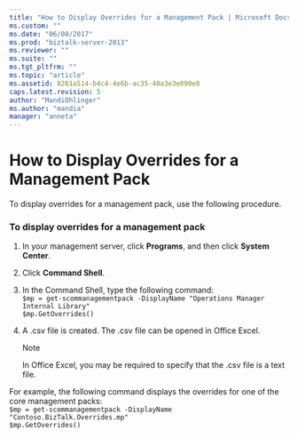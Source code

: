```yaml
---
title: "How to Display Overrides for a Management Pack | Microsoft Docs"
ms.custom: ""
ms.date: "06/08/2017"
ms.prod: "biztalk-server-2013"
ms.reviewer: ""
ms.suite: ""
ms.tgt_pltfrm: ""
ms.topic: "article"
ms.assetid: 8261a514-b4c4-4e6b-ac35-40a3e3e090e0
caps.latest.revision: 5
author: "MandiOhlinger"
ms.author: "mandia"
manager: "anneta"
---
```

# How to Display Overrides for a Management Pack
To display overrides for a management pack, use the following procedure.  
  
### To display overrides for a management pack  
  
1.  In your management server, click **Programs**, and then click **System Center**.  
  
2.  Click **Command Shell**.  
  
3.  In the Command Shell, type the following command:   
    `$mp = get-scommanagementpack -DisplayName "Operations Manager Internal Library"`   
    `$mp.GetOverrides()`  
  
4.  A .csv file is created. The .csv file can be opened in Office Excel.  
  
    > [!NOTE]  
    >  In Office Excel, you may be required to specify that the .csv file is a text file.  
  
 For example, the following command displays the overrides for one of the core management packs:   
`$mp = get-scommanagementpack -DisplayName "Contoso.BizTalk.Overrides.mp"`  
`$mp.GetOverrides()`